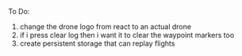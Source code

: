 To Do: 

1. change the drone logo from react to an actual drone
2. if i press clear log then i want it to clear the waypoint markers too
3. create persistent storage that can replay flights